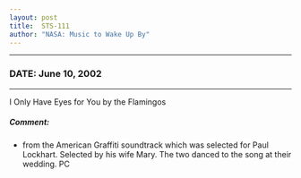 ```yaml
---
layout: post
title:  STS-111
author: "NASA: Music to Wake Up By"
---
```


----
### DATE: June 10, 2002
----
I Only Have Eyes for You by the Flamingos

##### Comment:
* from the American Graffiti soundtrack which was selected for Paul Lockhart. Selected by his wife Mary. The two danced to the song at their wedding. PC
